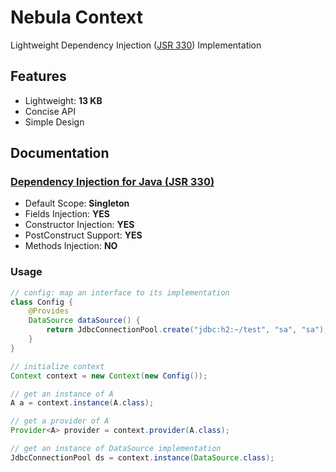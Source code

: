 Nebula Context
==============

Lightweight Dependency Injection ([JSR 330](https://www.jcp.org/en/jsr/detail?id=330)) Implementation


Features
--------

* Lightweight: **13 KB**
* Concise API
* Simple Design


Documentation
-------------

### [Dependency Injection for Java (JSR 330)](https://javaee.github.io/javaee-spec/javadocs/javax/inject/package-summary.html)
* Default Scope: **Singleton**
* Fields Injection: **YES**
* Constructor Injection: **YES**
* PostConstruct Support: **YES**
* Methods Injection: **NO**

### Usage
```java
// config: map an interface to its implementation
class Config {
	@Provides
	DataSource dataSource() {
		return JdbcConnectionPool.create("jdbc:h2:~/test", "sa", "sa");
	}
}

// initialize context
Context context = new Context(new Config());

// get an instance of A
A a = context.instance(A.class);

// get a provider of A
Provider<A> provider = context.provider(A.class);

// get an instance of DataSource implementation
JdbcConnectionPool ds = context.instance(DataSource.class);
```
